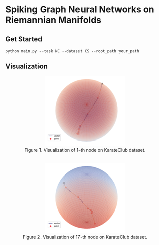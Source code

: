 # Spiking Graph Neural Networks on Riemannian Manifolds

## Get Started

```shell
python main.py --task NC --dataset CS --root_path your_path
```

## Visualization

<div align=center>
<img src="./pics/manifold_0.png" width=50% alt="" title="Sphere" >
</div>
<div align=center>
Figure 1. Visualization of 1-th node on KarateClub dataset.
</div>
<br><br>
<div align=center>
<img src="./pics/manifold_16.png" width=50% alt="" title="Sphere">
</div>
<div align=center>
Figure 2. Visualization of 17-th node on KarateClub dataset.
</div>